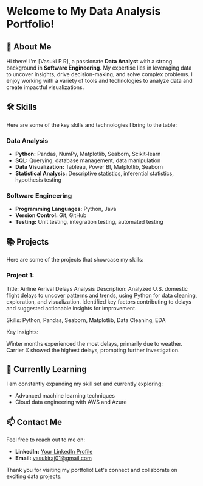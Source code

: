 # Welcome to My Data Analysis Portfolio!

## 👋 About Me
Hi there! I'm [Vasuki P R], a passionate **Data Analyst** with a strong background in **Software Engineering**. My expertise lies in leveraging data to uncover insights, drive decision-making, and solve complex problems. I enjoy working with a variety of tools and technologies to analyze data and create impactful visualizations.

## 🛠️ Skills
Here are some of the key skills and technologies I bring to the table:

### Data Analysis
- **Python:** Pandas, NumPy, Matplotlib, Seaborn, Scikit-learn
- **SQL:** Querying, database management, data manipulation
- **Data Visualization:** Tableau, Power BI, Matplotlib, Seaborn
- **Statistical Analysis:** Descriptive statistics, inferential statistics, hypothesis testing

### Software Engineering
- **Programming Languages:** Python, Java
- **Version Control:** Git, GitHub
- **Testing:** Unit testing, integration testing, automated testing


## 📚 Projects
Here are some of the projects that showcase my skills:

### Project 1:
Title: Airline Arrival Delays Analysis
Description:
Analyzed U.S. domestic flight delays to uncover patterns and trends, using Python for data cleaning, exploration, and visualization. Identified key factors contributing to delays and suggested actionable insights for improvement.

Skills: Python, Pandas, Seaborn, Matplotlib, Data Cleaning, EDA

Key Insights:

Winter months experienced the most delays, primarily due to weather.
Carrier X showed the highest delays, prompting further investigation.

## 🌱 Currently Learning
I am constantly expanding my skill set and currently exploring:
- Advanced machine learning techniques
- Cloud data engineering with AWS and Azure

## 📫 Contact Me
Feel free to reach out to me on:
- **LinkedIn:** [Your LinkedIn Profile](#)
- **Email:** vasukiraj01@gmail.com

Thank you for visiting my portfolio! Let's connect and collaborate on exciting data projects.
